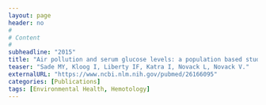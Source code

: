 ```yaml
---
layout: page
header: no
#
# Content
#
subheadline: "2015"
title: "Air pollution and serum glucose levels: a population based study."
teaser: "Sade MY, Kloog I, Liberty IF, Katra I, Novack L, Novack V."
externalURL: "https://www.ncbi.nlm.nih.gov/pubmed/26166095"
categories: [Publications]
tags: [Environmental Health, Hemotology]
---
```

